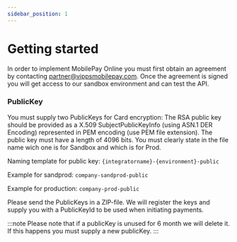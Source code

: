 ```yaml
---
sidebar_position: 1
---
```


# Getting started

In order to implement MobilePay Online you must first obtain an agreement by contacting partner@vippsmobilepay.com. Once the agreement is signed you will get access to our sandbox environment and can test the API.

### PublicKey

You must supply two PublicKeys for Card encryption: The RSA public key should be provided as a X.509 SubjectPublicKeyInfo (using ASN.1 DER Encoding) represented in PEM encoding (use PEM file extension). The public key must have a length of 4096 bits. You must clearly state in the file name wich one is for Sandbox and which is for Prod.

Naming template for public key: `{integratorname}-{environment}-public`

Example for sandprod: `company-sandprod-public`

Example for production: `company-prod-public`

Please send the PublicKeys in a ZIP-file. We will register the keys and supply you with a PublicKeyId to be used when initiating payments.

:::note
Please note that if a publicKey is unused for 6 month we will delete it. If this happens you must supply a new publicKey.
:::
